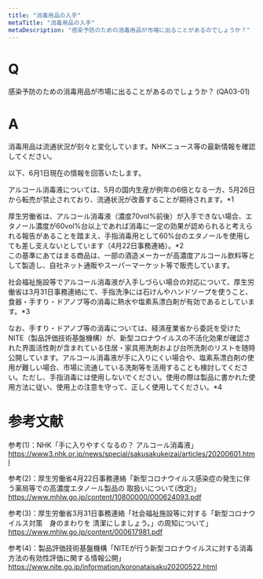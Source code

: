 ```yaml
---
title: "消毒用品の入手"
metaTitle: "消毒用品の入手"
metaDescription: "感染予防のための消毒用品が市場に出ることがあるのでしょうか？"
---
```


# Q
感染予防のための消毒用品が市場に出ることがあるのでしょうか？
(QA03-01)
​
# A
消毒用品は流通状況が刻々と変化しています。NHKニュース等の最新情報を確認してください。  

以下、6月1日現在の情報を回答いたします。  

アルコール消毒液については、5月の国内生産が例年の6倍となる一方、5月26日から転売が禁止されており、流通状況が改善することが期待されます。*1  

厚生労働省は、アルコール消毒液（濃度70vol%前後）が入手できない場合、エタノール濃度が60vol%台以上であれば消毒に一定の効果が認められると考えられる報告があることを踏まえ、手指消毒用として60%台のエタノールを使用しても差し支えないとしています（4月22日事務連絡）。*2  
この基準にあてはまる商品は、一部の酒造メーカーが高濃度アルコール飲料等として製造し、自社ネット通販やスーパーマーケット等で販売しています。  

社会福祉施設等でアルコール消毒液が入手しづらい場合の対応について、厚生労働省は3月31日事務連絡にて、手指洗浄には石けんやハンドソープを使うこと、食器・手すり・ドアノブ等の消毒に熱水や塩素系漂白剤が有効であるとしています。*3  

なお、手すり・ドアノブ等の消毒については、経済産業省から委託を受けたNITE（製品評価技術基盤機構）が、新型コロナウイルスの不活化効果が確認された界面活性剤が含まれている住居・家具用洗剤および台所洗剤のリストを随時公開しています。アルコール消毒液が手に入りにくい場合や、塩素系漂白剤の使用が難しい場合、市場に流通している洗剤等を活用することも検討してください。ただし、手指消毒には使用しないでください。使用の際は製品に書かれた使用方法に従い、使用上の注意を守って、正しく使用してください。*4

# 参考文献
参考(1)：NHK「手に入りやすくなるの？ アルコール消毒液」  
https://www3.nhk.or.jp/news/special/sakusakukeizai/articles/20200601.html  

参考(2)：厚生労働省4月22日事務連絡「新型コロナウイルス感染症の発生に伴う薬局等での高濃度エタノール製品の 取扱いについて(改定)」  
https://www.mhlw.go.jp/content/10800000/000624093.pdf  

参考(3)：厚生労働省3月31日事務連絡「社会福祉施設等に対する「新型コロナウイルス対策　身のまわりを 清潔にしましょう。」の周知について」  
https://www.mhlw.go.jp/content/000617981.pdf  

参考(4)：製品評価技術基盤機構「NITEが行う新型コロナウイルスに対する消毒方法の有効性評価に関する情報公開」  
https://www.nite.go.jp/information/koronataisaku20200522.html  